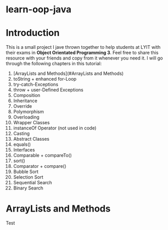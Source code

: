 # learn-oop-java

# Introduction

This is a small project I jave thrown together to help students at LYIT with their exams in **Object Orientated Programming 3**. Feel free to share this resource with your friends and copy from it whenever you need it. I will go through the following chapters in this tutorial:
1.  [ArrayLists and Methods](#ArrayLists and Methods)
2.  toString + enhanced for-Loop
3.  try-catch-Exceptions
4.  throw + user-Defined Exceptions
5.  Composition
6.  Inheritance
7.  Override 
8.  Polymorphism
9.  Overloading
10. Wrapper Classes
11. instanceOf Operator (not used in code)
12. Casting
13. Abstract Classes
14. equals()
15. Interfaces
16. Comparable + compareTo()
17. sort()
18. Comparator + compare()
19. Bubble Sort
20. Selection Sort
21. Sequential Search
22. Binary Search

# ArrayLists and Methods

Test
